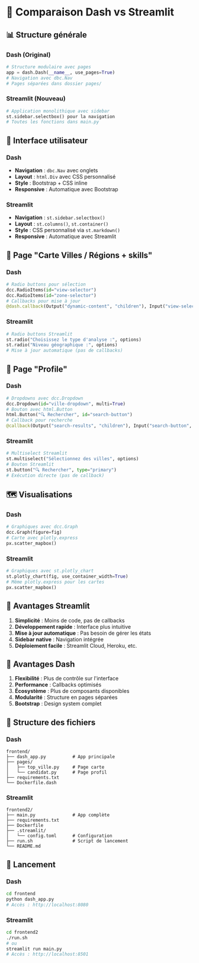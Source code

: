 # 🔄 Comparaison Dash vs Streamlit

## 📊 Structure générale

### Dash (Original)
```python
# Structure modulaire avec pages
app = dash.Dash(__name__, use_pages=True)
# Navigation avec dbc.Nav
# Pages séparées dans dossier pages/
```

### Streamlit (Nouveau)
```python
# Application monolithique avec sidebar
st.sidebar.selectbox() pour la navigation
# Toutes les fonctions dans main.py
```

## 🎨 Interface utilisateur

### Dash
- **Navigation** : `dbc.Nav` avec onglets
- **Layout** : `html.Div` avec CSS personnalisé
- **Style** : Bootstrap + CSS inline
- **Responsive** : Automatique avec Bootstrap

### Streamlit
- **Navigation** : `st.sidebar.selectbox()`
- **Layout** : `st.columns()`, `st.container()`
- **Style** : CSS personnalisé via `st.markdown()`
- **Responsive** : Automatique avec Streamlit

## 📍 Page "Carte Villes / Régions + skills"

### Dash
```python
# Radio buttons pour sélection
dcc.RadioItems(id="view-selector")
dcc.RadioItems(id="zone-selector")
# Callbacks pour mise à jour
@dash.callback(Output("dynamic-content", "children"), Input("view-selector", "value"))
```

### Streamlit
```python
# Radio buttons Streamlit
st.radio("Choisissez le type d'analyse :", options)
st.radio("Niveau géographique :", options)
# Mise à jour automatique (pas de callbacks)
```

## 👤 Page "Profile"

### Dash
```python
# Dropdowns avec dcc.Dropdown
dcc.Dropdown(id="ville-dropdown", multi=True)
# Bouton avec html.Button
html.Button("🔍 Rechercher", id="search-button")
# Callback pour recherche
@callback(Output("search-results", "children"), Input("search-button", "n_clicks"))
```

### Streamlit
```python
# Multiselect Streamlit
st.multiselect("Sélectionnez des villes", options)
# Bouton Streamlit
st.button("🔍 Rechercher", type="primary")
# Exécution directe (pas de callback)
```

## 🗺️ Visualisations

### Dash
```python
# Graphiques avec dcc.Graph
dcc.Graph(figure=fig)
# Carte avec plotly.express
px.scatter_mapbox()
```

### Streamlit
```python
# Graphiques avec st.plotly_chart
st.plotly_chart(fig, use_container_width=True)
# Même plotly.express pour les cartes
px.scatter_mapbox()
```

## 🔧 Avantages Streamlit

1. **Simplicité** : Moins de code, pas de callbacks
2. **Développement rapide** : Interface plus intuitive
3. **Mise à jour automatique** : Pas besoin de gérer les états
4. **Sidebar native** : Navigation intégrée
5. **Déploiement facile** : Streamlit Cloud, Heroku, etc.

## 🔧 Avantages Dash

1. **Flexibilité** : Plus de contrôle sur l'interface
2. **Performance** : Callbacks optimisés
3. **Écosystème** : Plus de composants disponibles
4. **Modularité** : Structure en pages séparées
5. **Bootstrap** : Design system complet

## 📁 Structure des fichiers

### Dash
```
frontend/
├── dash_app.py          # App principale
├── pages/
│   ├── top_ville.py     # Page carte
│   └── candidat.py      # Page profil
├── requirements.txt
└── Dockerfile.dash
```

### Streamlit
```
frontend2/
├── main.py              # App complète
├── requirements.txt
├── Dockerfile
├── .streamlit/
│   └── config.toml      # Configuration
├── run.sh               # Script de lancement
└── README.md
```

## 🚀 Lancement

### Dash
```bash
cd frontend
python dash_app.py
# Accès : http://localhost:8080
```

### Streamlit
```bash
cd frontend2
./run.sh
# ou
streamlit run main.py
# Accès : http://localhost:8501
``` 
